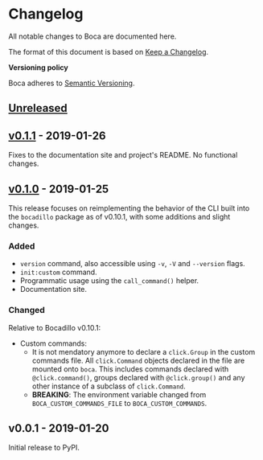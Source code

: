 # Changelog

All notable changes to Boca are documented here.

The format of this document is based on [Keep a Changelog](https://keepachangelog.com).

**Versioning policy**

Boca adheres to [Semantic Versioning](https://semver.org).

## [Unreleased]

## [v0.1.1] - 2019-01-26

Fixes to the documentation site and project's README. No functional changes.

## [v0.1.0] - 2019-01-25

This release focuses on reimplementing the behavior of the CLI built into the `bocadillo` package as of v0.10.1, with some additions and slight changes.

### Added

- `version` command, also accessible using `-v`, `-V` and `--version` flags.
- `init:custom` command.
- Programmatic usage using the `call_command()` helper.
- Documentation site.

### Changed

Relative to Bocadillo v0.10.1:

- Custom commands:
  - It is not mendatory anymore to declare a `click.Group` in the custom commands file. All `click.Command` objects declared in the file are mounted onto `boca`. This includes commands declared with `@click.command()`, groups declared with `@click.group()` and any other instance of a subclass of `click.Command`.
  - **BREAKING**: The environment variable changed from `BOCA_CUSTOM_COMMANDS_FILE` to `BOCA_CUSTOM_COMMANDS`.

## v0.0.1 - 2019-01-20

Initial release to PyPI.

[unreleased]: https://github.com/bocadilloproject/boca/compare/v0.1.1...HEAD
[v0.1.1]: https://github.com/bocadilloproject/boca/compare/v0.1.0...v0.1.1
[v0.1.0]: https://github.com/bocadilloproject/boca/compare/v0.0.1...v0.1.0

